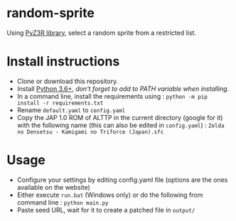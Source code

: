 # random-sprite
Using [PyZ3R library](https://github.com/tcprescott/pyz3r), select a random sprite from a restricted list. 

# Install instructions
* Clone or download this repository.
* Install [Python 3.6+](https://www.python.org/), _don't forget to add to PATH variable when installing_.
* In a command line, install the requirements using : `python -m pip install -r requirements.txt`
* Rename `default.yaml` to `config.yaml`
* Copy the JAP 1.0 ROM of ALTTP in the current directory (google for it) with the following name (this can also be edited in `config.yaml`) : `Zelda no Densetsu - Kamigami no Triforce (Japan).sfc`

# Usage
* Configure your settings by editing config.yaml file (options are the ones available on the website)
* Either execute `run.bat` (Windows only) or do the following from command line : `python main.py`
* Paste seed URL, wait for it to create a patched file in `output/`
